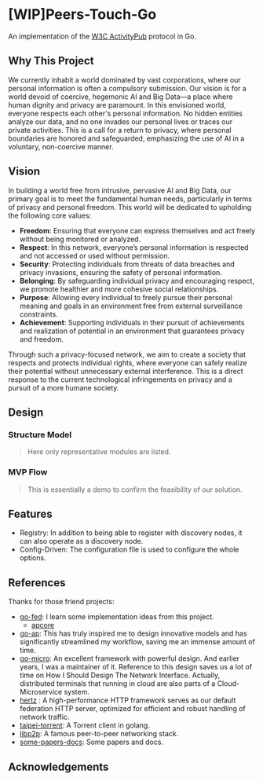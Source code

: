 # [WIP]Peers-Touch-Go

An implementation of the [W3C ActivityPub](https://www.w3.org/TR/activitypub/) protocol in Go.

## Why This Project

We currently inhabit a world dominated by vast corporations, where our personal information is often a compulsory submission. Our vision is for a world devoid of coercive, hegemonic AI and Big Data—a place where human dignity and privacy are paramount. In this envisioned world, everyone respects each other's personal information. No hidden entities analyze our data, and no one invades our personal lives or traces our private activities. This is a call for a return to privacy, where personal boundaries are honored and safeguarded, emphasizing the use of AI in a voluntary, non-coercive manner.

## Vision

In building a world free from intrusive, pervasive AI and Big Data, our primary goal is to meet the fundamental human needs, particularly in terms of privacy and personal freedom. This world will be dedicated to upholding the following core values: <br />

* **Freedom**: Ensuring that everyone can express themselves and act freely without being monitored or analyzed. <br />
* **Respect**: In this network, everyone’s personal information is respected and not accessed or used without permission. <br /> 
* **Security**: Protecting individuals from threats of data breaches and privacy invasions, ensuring the safety of personal information. <br />
* **Belonging**: By safeguarding individual privacy and encouraging respect, we promote healthier and more cohesive social relationships. <br />
* **Purpose**: Allowing every individual to freely pursue their personal meaning and goals in an environment free from external surveillance constraints. <br />
* **Achievement**: Supporting individuals in their pursuit of achievements and realization of potential in an environment that guarantees privacy and freedom. <br />

Through such a privacy-focused network, we aim to create a society that respects and protects individual rights, where everyone can safely realize their potential without unnecessary external interference. This is a direct response to the current technological infringements on privacy and a pursuit of a more humane society.

## Design

### Structure Model
> Here only representative modules are listed.

### MVP Flow
> This is essentially a demo to confirm the feasibility of our solution.

## Features

* Registry: In addition to being able to register with discovery nodes, it can also operate as a discovery node. <br />
* Config-Driven: The configuration file is used to configure the whole options.  <br />

## References

Thanks for those friend projects:  <br />
* [go-fed](https://github.com/go-fed/activity): I learn some implementation ideas from this project. <br />
  * [apcore](https://github.com/go-fed/apcore) 
* [go-ap](https://github.com/go-ap/activitypub): This has truly inspired me to design innovative models and has significantly streamlined my workflow, saving me an immense amount of time. <br />
* [go-micro](https://github.com/micro/go-micro): An excellent framework with powerful design. And earlier years, I was a maintainer of it. Reference to this design saves us a lot of time on How I Should Design The Network Interface. Actually, distributed terminals that running in cloud are also parts of a Cloud-Microservice system.  <br />
* [hertz](https://github.com/cloudwego/hertz) : A high-performance HTTP framework serves as our default federation HTTP server, optimized for efficient and robust handling of network traffic. <br />
* [taipei-torrent](https://github.com/jackpal/Taipei-Torrent): A Torrent client in golang. <br />
* [libp2p](https://github.com/libp2p/go-libp2p): A famous peer-to-peer networking stack. <br />
* [some-papers-docs](https://xorro-p2p.github.io/resources/): Some papers and docs. <br />

## Acknowledgements


